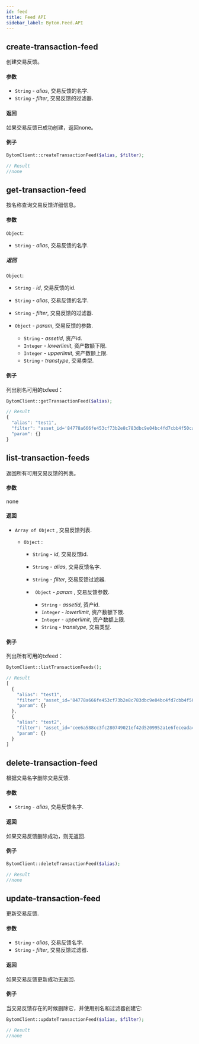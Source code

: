 ```yaml
---
id: feed
title: Feed API
sidebar_label: Bytom.Feed.API
---
```


## create-transaction-feed

创建交易反馈。

#### 参数

- `String` - *alias*, 交易反馈的名字.
- `String` - *filter*, 交易反馈的过滤器.

#### 返回

如果交易反馈已成功创建，返回none。

#### 例子
```php
BytomClient::createTransactionFeed($alias, $filter);
```
```js
// Result
//none
```

## get-transaction-feed

按名称查询交易反馈详细信息。

#### 参数

`Object`:

- `String` - *alias*, 交易反馈的名字.

##### 返回

`Object`:

- `String` - *id*, 交易反馈的id.

- `String` - *alias*, 交易反馈的名字.

- `String` - *filter*, 交易反馈的过滤器.

- `Object` - *param*, 交易反馈的参数.
  - `String` - *assetid*, 资产id.
  - `Integer` - *lowerlimit*, 资产数额下限.
  - `Integer` - *upperlimit*, 资产数额上限.
  - `String` - *transtype*, 交易类型.

#### 例子

列出别名可用的txfeed：
```php
BytomClient::getTransactionFeed($alias);
```
```js
// Result
{
  "alias": "test1",
  "filter": "asset_id='84778a666fe453cf73b2e8c783dbc9e04bc4fd7cbb4f50caeaee99cf9967ebed' AND amount_lower_limit = 50 AND amount_upper_limit = 100",
  "param": {}
}
```

## list-transaction-feeds

返回所有可用交易反馈的列表。

#### 参数

none

#### 返回

- `Array of Object` , 交易反馈列表.

  - `Object` :

    - `String` - *id*, 交易反馈id.

    - `String` - *alias*, 交易反馈名字.

    - `String` - *filter*, 交易反馈过滤器.

    - ` Object` - *param* , 交易反馈参数.
      - `String` - *assetid*, 资产id.
      - `Integer` - *lowerlimit*, 资产数额下限.
      - `Integer` - *upperlimit*, 资产数额上限.
      - `String` - *transtype*, 交易类型.

#### 例子

列出所有可用的txfeed：
```php
BytomClient::listTransactionFeeds();
```
```js
// Result
[
  {
    "alias": "test1",
    "filter": "asset_id='84778a666fe453cf73b2e8c783dbc9e04bc4fd7cbb4f50caeaee99cf9967ebed' AND amount_lower_limit = 50 AND amount_upper_limit = 100",
    "param": {}
  },
  {
    "alias": "test2",
    "filter": "asset_id='cee6a588cc3fc280749021ef42d5209952a1e6feceada4e69dd8a424ad22b199' AND amount_lower_limit = 30 AND amount_upper_limit = 100",
    "param": {}
  }
]
```

## delete-transaction-feed

根据交易名字删除交易反馈.

#### 参数

- `String` - *alias*, 交易反馈名字.

#### 返回

如果交易反馈删除成功，则无返回.

#### 例子
```php
BytomClient::deleteTransactionFeed($alias);
```
```js
// Result
//none
```

## update-transaction-feed

更新交易反馈.

#### 参数

- `String` - *alias*, 交易反馈名字.
- `String` - *filter*, 交易反馈过滤器.

#### 返回

如果交易反馈更新成功无返回.

#### 例子

当交易反馈存在的时候删除它，并使用别名和过滤器创建它:
```php
BytomClient::updateTransactionFeed($alias, $filter);
```
```js
// Result
//none
```